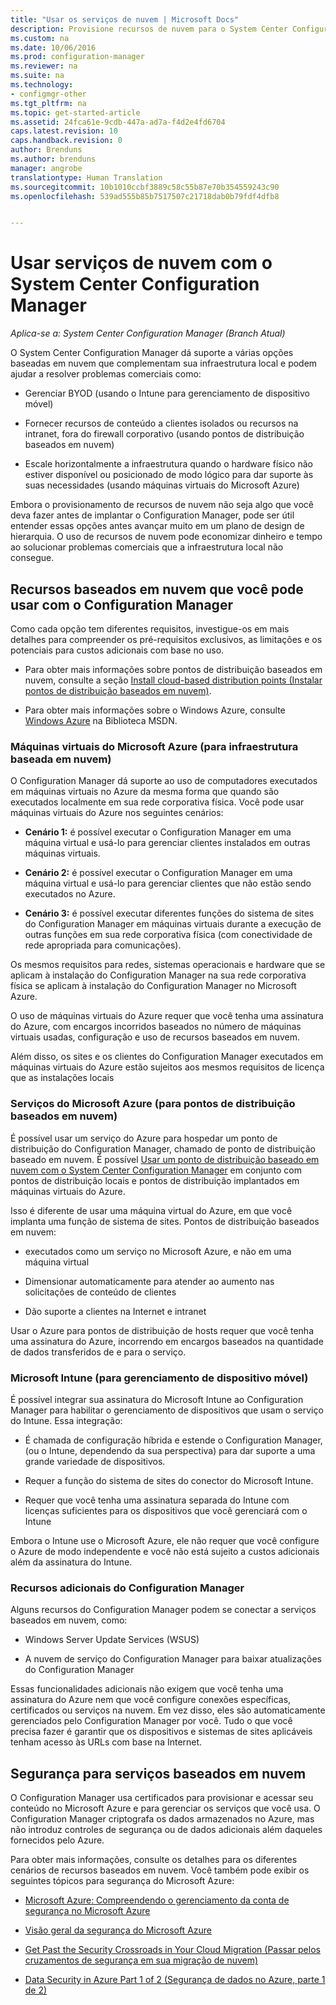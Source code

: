 ```yaml
---
title: "Usar os serviços de nuvem | Microsoft Docs"
description: Provisione recursos de nuvem para o System Center Configuration Manager complementar sua infraestrutura local.
ms.custom: na
ms.date: 10/06/2016
ms.prod: configuration-manager
ms.reviewer: na
ms.suite: na
ms.technology:
- configmgr-other
ms.tgt_pltfrm: na
ms.topic: get-started-article
ms.assetid: 24fca61e-9cdb-447a-ad7a-f4d2e4fd6704
caps.latest.revision: 10
caps.handback.revision: 0
author: Brenduns
ms.author: brenduns
manager: angrobe
translationtype: Human Translation
ms.sourcegitcommit: 10b1010ccbf3889c58c55b87e70b354559243c90
ms.openlocfilehash: 539ad555b85b7517507c21718dab0b79fdf4dfb8


---
```

# <a name="use-cloud-services-with-system-center-configuration-manager"></a>Usar serviços de nuvem com o System Center Configuration Manager

*Aplica-se a: System Center Configuration Manager (Branch Atual)*

O System Center Configuration Manager dá suporte a várias opções baseadas em nuvem que complementam sua infraestrutura local e podem ajudar a resolver problemas comerciais como:  

-   Gerenciar BYOD (usando o Intune para gerenciamento de dispositivo móvel)  

-   Fornecer recursos de conteúdo a clientes isolados ou recursos na intranet, fora do firewall corporativo (usando pontos de distribuição baseados em nuvem)  

-   Escale horizontalmente a infraestrutura quando o hardware físico não estiver disponível ou posicionado de modo lógico para dar suporte às suas necessidades (usando máquinas virtuais do Microsoft Azure)  

Embora o provisionamento de recursos de nuvem não seja algo que você deva fazer antes de implantar o Configuration Manager, pode ser útil entender essas opções antes avançar muito em um plano de design de hierarquia. O uso de recursos de nuvem pode economizar dinheiro e tempo ao solucionar problemas comerciais que a infraestrutura local não consegue.  

## <a name="cloud-based-resources-you-can-use-with-configuration-manager"></a>Recursos baseados em nuvem que você pode usar com o Configuration Manager  
 Como cada opção tem diferentes requisitos, investigue-os em mais detalhes para compreender os pré-requisitos exclusivos, as limitações e os potenciais para custos adicionais com base no uso.  

-   Para obter mais informações sobre pontos de distribuição baseados em nuvem, consulte a seção [Install cloud-based distribution points (Instalar pontos de distribuição baseados em nuvem)](/sccm/core/servers/deploy/configure/install-cloud-based-distribution-points-in-microsoft-azure).

-   Para obter mais informações sobre o Windows Azure, consulte [Windows Azure](http://go.microsoft.com/fwlink/p/?LinkId=262965) na Biblioteca MSDN.  

### <a name="microsoft-azure-virtual-machines-for-cloud-based-infrastructure"></a>Máquinas virtuais do Microsoft Azure (para infraestrutura baseada em nuvem)  
 O Configuration Manager dá suporte ao uso de computadores executados em máquinas virtuais no Azure da mesma forma que quando são executados localmente em sua rede corporativa física. Você pode usar máquinas virtuais do Azure nos seguintes cenários:  

-   **Cenário 1:** é possível executar o Configuration Manager em uma máquina virtual e usá-lo para gerenciar clientes instalados em outras máquinas virtuais.  

-   **Cenário 2:** é possível executar o Configuration Manager em uma máquina virtual e usá-lo para gerenciar clientes que não estão sendo executados no Azure.  

-   **Cenário 3:** é possível executar diferentes funções do sistema de sites do Configuration Manager em máquinas virtuais durante a execução de outras funções em sua rede corporativa física (com conectividade de rede apropriada para comunicações).  

Os mesmos requisitos para redes, sistemas operacionais e hardware que se aplicam à instalação do Configuration Manager na sua rede corporativa física se aplicam à instalação do Configuration Manager no Microsoft Azure.  

O uso de máquinas virtuais do Azure requer que você tenha uma assinatura do Azure, com encargos incorridos baseados no número de máquinas virtuais usadas, configuração e uso de recursos baseados em nuvem.  

Além disso, os sites e os clientes do Configuration Manager executados em máquinas virtuais do Azure estão sujeitos aos mesmos requisitos de licença que as instalações locais  

### <a name="microsoft-azure-services-for-cloud-based-distribution-points"></a>Serviços do Microsoft Azure (para pontos de distribuição baseados em nuvem)  
 É possível usar um serviço do Azure para hospedar um ponto de distribuição do Configuration Manager, chamado de ponto de distribuição baseado em nuvem.  É possível [Usar um ponto de distribuição baseado em nuvem com o System Center Configuration Manager](../../core/plan-design/hierarchy/use-a-cloud-based-distribution-point.md) em conjunto com pontos de distribuição locais e pontos de distribuição implantados em máquinas virtuais do Azure.  

 Isso é diferente de usar uma máquina virtual do Azure, em que você implanta uma função de sistema de sites. Pontos de distribuição baseados em nuvem:  

-   executados como um serviço no Microsoft Azure, e não em uma máquina virtual  

-   Dimensionar automaticamente para atender ao aumento nas solicitações de conteúdo de clientes  

-   Dão suporte a clientes na Internet e intranet  

Usar o Azure para pontos de distribuição de hosts requer que você tenha uma assinatura do Azure, incorrendo em encargos baseados na quantidade de dados transferidos de e para o serviço.  

### <a name="microsoft-intune-for-mobile-device-management"></a>Microsoft Intune (para gerenciamento de dispositivo móvel)  
 É possível integrar sua assinatura do Microsoft Intune ao Configuration Manager para habilitar o gerenciamento de dispositivos que usam o serviço do Intune. Essa integração:  

-   É chamada de configuração híbrida e estende o Configuration Manager, (ou o Intune, dependendo da sua perspectiva) para dar suporte a uma grande variedade de dispositivos.  

-   Requer a função do sistema de sites do conector do Microsoft Intune.  

-   Requer que você tenha uma assinatura separada do Intune com licenças suficientes para os dispositivos que você gerenciará com o Intune  

Embora o Intune use o Microsoft Azure, ele não requer que você configure o Azure de modo independente e você não está sujeito a custos adicionais além da assinatura do Intune.  

### <a name="additional-configuration-manager-capabilities"></a>Recursos adicionais do Configuration Manager  
 Alguns recursos do Configuration Manager podem se conectar a serviços baseados em nuvem, como:  

-   Windows Server Update Services (WSUS)  

-   A nuvem de serviço do Configuration Manager para baixar atualizações do Configuration Manager  

Essas funcionalidades adicionais não exigem que você tenha uma assinatura do Azure nem que você configure conexões específicas, certificados ou serviços na nuvem. Em vez disso, eles são automaticamente gerenciados pelo Configuration Manager por você.  Tudo o que você precisa fazer é garantir que os dispositivos e sistemas de sites aplicáveis tenham acesso às URLs com base na Internet.  

##  <a name="a-namebkmkcloudseca-security-for-cloud-based-services"></a><a name="BKMK_CloudSec"></a> Segurança para serviços baseados em nuvem  
 O Configuration Manager usa certificados para provisionar e acessar seu conteúdo no Microsoft Azure e para gerenciar os serviços que você usa. O Configuration Manager criptografa os dados armazenados no Azure, mas não introduz controles de segurança ou de dados adicionais além daqueles fornecidos pelo Azure.  

 Para obter mais informações, consulte os detalhes para os diferentes cenários de recursos baseados em nuvem. Você também pode exibir os seguintes tópicos para segurança do Microsoft Azure:  

-   [Microsoft Azure: Compreendendo o gerenciamento da conta de segurança no Microsoft Azure](http://go.microsoft.com/fwlink/p/?LinkId=262968)  

-   [Visão geral da segurança do Microsoft Azure](http://go.microsoft.com/fwlink/p/?LinkId=262970)  

-   [Get Past the Security Crossroads in Your Cloud Migration (Passar pelos cruzamentos de segurança em sua migração de nuvem)](http://go.microsoft.com/fwlink/p/?LinkId=262971)  

-   [Data Security in Azure Part 1 of 2 (Segurança de dados no Azure, parte 1 de 2)](http://go.microsoft.com/fwlink/p/?LinkId=262974)  



<!--HONumber=Dec16_HO3-->



